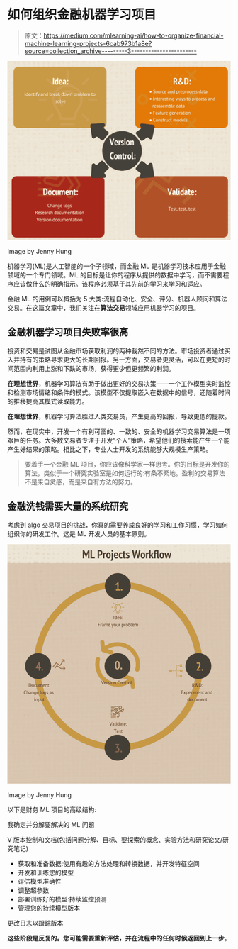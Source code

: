 # 如何组织金融机器学习项目

> 原文：<https://medium.com/mlearning-ai/how-to-organize-financial-machine-learning-projects-6cab973b1a8e?source=collection_archive---------3----------------------->

![](img/513039b4faef0092a2366785814b1492.png)

Image by Jenny Hung

机器学习(ML)是人工智能的一个子领域，而金融 ML 是机器学习技术应用于金融领域的一个专门领域。ML 的目标是让你的程序从提供的数据中学习，而不需要程序应该做什么的明确指示。该程序必须基于其先前的学习来学习和适应。

金融 ML 的用例可以概括为 5 大类:流程自动化、安全、评分、机器人顾问和算法交易。在这篇文章中，我们关注在**算法交易**领域应用机器学习的项目。

## 金融机器学习项目失败率很高

投资和交易是试图从金融市场获取利润的两种截然不同的方法。市场投资者通过买入并持有的策略寻求更大的长期回报。另一方面，交易者更灵活，可以在更短的时间范围内利用上涨和下跌的市场，获得更少但更频繁的利润。

**在理想世界**，机器学习算法有助于做出更好的交易决策——一个工作模型实时监控和检测市场情绪和条件的模式。该模型不仅提取嵌入在数据中的信号，还随着时间的推移提高其模式读取能力。

**在理想世界**，机器学习算法胜过人类交易员，产生更高的回报，导致更低的提款。

然而，在现实中，开发一个有利可图的、一致的、安全的机器学习交易算法是一项艰巨的任务。大多数交易者专注于开发“个人”策略，希望他们的搜索能产生一个能产生好结果的策略。相比之下，专业人士开发的系统能够大规模生产策略。

> 要着手一个金融 ML 项目，你应该像科学家一样思考。你的目标是开发你的算法，类似于一个研究实验室是如何运行的:有条不紊地。盈利的交易算法不是来自灵感，而是来自有方法的努力。

## 金融洗钱需要大量的系统研究

考虑到 algo 交易项目的挑战，你真的需要养成良好的学习和工作习惯，学习如何组织你的研发工作。这是 ML 开发人员的基本原则。

![](img/599f02c01cc46f044d52fe9ec61d16fb.png)

Image by Jenny Hung

以下是财务 ML 项目的高级结构:

我确定并分解要解决的 ML 问题

V 版本控制和文档(包括问题分解、目标、要探索的概念、实验方法和研究论文/研究笔记)

*   获取和准备数据:使用有趣的方法处理和转换数据，并开发特征空间
*   开发和训练您的模型
*   评估模型准确性
*   调整超参数
*   部署训练好的模型:持续监控预测
*   管理您的持续模型版本

更改日志以跟踪版本

**这些阶段是反复的。您可能需要重新评估，并在流程中的任何时候返回到上一步**。